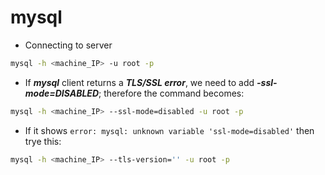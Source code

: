 # mysql

 * Connecting to server
```bash
mysql -h <machine_IP> -u root -p
```
 * If ***mysql*** client returns a ***TLS/SSL error***, we need to add ***-ssl-mode=DISABLED***; therefore the command becomes:
```bash
mysql -h <machine_IP> --ssl-mode=disabled -u root -p
```
 * If it shows `error: mysql: unknown variable 'ssl-mode=disabled'` then trye this:
```bash
mysql -h <machine_IP> --tls-version='' -u root -p
```



